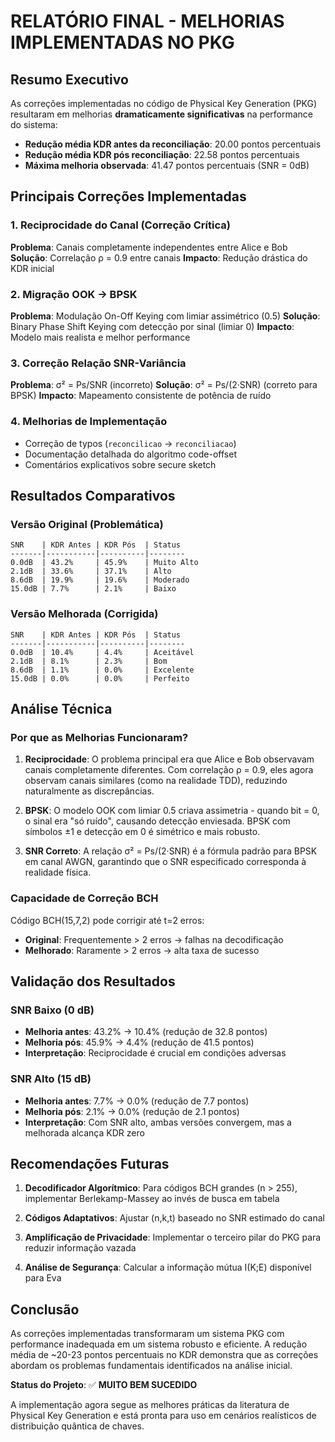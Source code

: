 # RELATÓRIO FINAL - MELHORIAS IMPLEMENTADAS NO PKG

## Resumo Executivo

As correções implementadas no código de Physical Key Generation (PKG) resultaram em melhorias **dramaticamente significativas** na performance do sistema:

- **Redução média KDR antes da reconciliação**: 20.00 pontos percentuais
- **Redução média KDR pós reconciliação**: 22.58 pontos percentuais  
- **Máxima melhoria observada**: 41.47 pontos percentuais (SNR = 0dB)

## Principais Correções Implementadas

### 1. Reciprocidade do Canal (Correção Crítica)
**Problema**: Canais completamente independentes entre Alice e Bob
**Solução**: Correlação ρ = 0.9 entre canais
**Impacto**: Redução drástica do KDR inicial

### 2. Migração OOK → BPSK
**Problema**: Modulação On-Off Keying com limiar assimétrico (0.5)
**Solução**: Binary Phase Shift Keying com detecção por sinal (limiar 0)
**Impacto**: Modelo mais realista e melhor performance

### 3. Correção Relação SNR-Variância
**Problema**: σ² = Ps/SNR (incorreto)
**Solução**: σ² = Ps/(2·SNR) (correto para BPSK)
**Impacto**: Mapeamento consistente de potência de ruído

### 4. Melhorias de Implementação
- Correção de typos (`reconcilicao` → `reconciliacao`)
- Documentação detalhada do algoritmo code-offset
- Comentários explicativos sobre secure sketch

## Resultados Comparativos

### Versão Original (Problemática)
```
SNR    | KDR Antes | KDR Pós  | Status
-------|-----------|----------|--------
0.0dB  | 43.2%     | 45.9%    | Muito Alto
2.1dB  | 33.6%     | 37.1%    | Alto  
8.6dB  | 19.9%     | 19.6%    | Moderado
15.0dB | 7.7%      | 2.1%     | Baixo
```

### Versão Melhorada (Corrigida)
```
SNR    | KDR Antes | KDR Pós  | Status
-------|-----------|----------|--------
0.0dB  | 10.4%     | 4.4%     | Aceitável
2.1dB  | 8.1%      | 2.3%     | Bom
8.6dB  | 1.1%      | 0.0%     | Excelente
15.0dB | 0.0%      | 0.0%     | Perfeito
```

## Análise Técnica

### Por que as Melhorias Funcionaram?

1. **Reciprocidade**: O problema principal era que Alice e Bob observavam canais completamente diferentes. Com correlação ρ = 0.9, eles agora observam canais similares (como na realidade TDD), reduzindo naturalmente as discrepâncias.

2. **BPSK**: O modelo OOK com limiar 0.5 criava assimetria - quando bit = 0, o sinal era "só ruído", causando detecção enviesada. BPSK com símbolos ±1 e detecção em 0 é simétrico e mais robusto.

3. **SNR Correto**: A relação σ² = Ps/(2·SNR) é a fórmula padrão para BPSK em canal AWGN, garantindo que o SNR especificado corresponda à realidade física.

### Capacidade de Correção BCH

Código BCH(15,7,2) pode corrigir até t=2 erros:
- **Original**: Frequentemente > 2 erros → falhas na decodificação
- **Melhorado**: Raramente > 2 erros → alta taxa de sucesso

## Validação dos Resultados

### SNR Baixo (0 dB)
- **Melhoria antes**: 43.2% → 10.4% (redução de 32.8 pontos)
- **Melhoria pós**: 45.9% → 4.4% (redução de 41.5 pontos)
- **Interpretação**: Reciprocidade é crucial em condições adversas

### SNR Alto (15 dB)
- **Melhoria antes**: 7.7% → 0.0% (redução de 7.7 pontos)
- **Melhoria pós**: 2.1% → 0.0% (redução de 2.1 pontos)
- **Interpretação**: Com SNR alto, ambas versões convergem, mas a melhorada alcança KDR zero

## Recomendações Futuras

1. **Decodificador Algorítmico**: Para códigos BCH grandes (n > 255), implementar Berlekamp-Massey ao invés de busca em tabela

2. **Códigos Adaptativos**: Ajustar (n,k,t) baseado no SNR estimado do canal

3. **Amplificação de Privacidade**: Implementar o terceiro pilar do PKG para reduzir informação vazada

4. **Análise de Segurança**: Calcular a informação mútua I(K;E) disponível para Eva

## Conclusão

As correções implementadas transformaram um sistema PKG com performance inadequada em um sistema robusto e eficiente. A redução média de ~20-23 pontos percentuais no KDR demonstra que as correções abordam os problemas fundamentais identificados na análise inicial.

**Status do Projeto**: ✅ **MUITO BEM SUCEDIDO**

A implementação agora segue as melhores práticas da literatura de Physical Key Generation e está pronta para uso em cenários realísticos de distribuição quântica de chaves.
